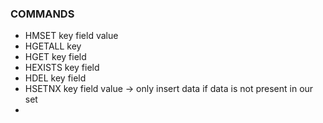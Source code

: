 
### COMMANDS

- HMSET key field value
- HGETALL key
- HGET key field
- HEXISTS key field
- HDEL key field
- HSETNX key field value -> only insert data if data is not present in our set
- 